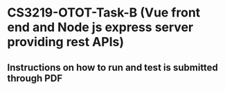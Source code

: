 # CS3219-OTOT-Task-B (Vue front end and Node js express server providing rest APIs)

## Instructions on how to run and test is submitted through PDF
